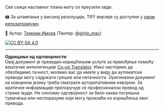 <!--
CO_OP_TRANSLATOR_METADATA:
{
  "original_hash": "a88d5918c1b9da69a40d917a0840c497",
  "translation_date": "2025-09-05T13:21:31+00:00",
  "source_file": "sketchnotes/README.md",
  "language_code": "sr"
}
-->
Све скице наставног плана могу се преузети овде.

🖨 За штампање у високој резолуцији, TIFF верзије су доступне у [овом репозиторијуму](https://github.com/girliemac/a-picture-is-worth-a-1000-words/tree/main/ml/tiff).

🎨 Аутор: [Томоми Имура](https://github.com/girliemac) (Твитер: [@girlie_mac](https://twitter.com/girlie_mac))

[![CC BY-SA 4.0](https://img.shields.io/badge/License-CC%20BY--SA%204.0-lightgrey.svg)](https://creativecommons.org/licenses/by-sa/4.0/)

---

**Одрицање од одговорности**:  
Овај документ је преведен коришћењем услуге за превођење помоћу вештачке интелигенције [Co-op Translator](https://github.com/Azure/co-op-translator). Иако настојимо да обезбедимо тачност, молимо вас да имате у виду да аутоматски преводи могу садржати грешке или нетачности. Оригинални документ на изворном језику треба сматрати ауторитативним извором. За критичне информације препоручује се професионални превод од стране људи. Не сносимо одговорност за било каква погрешна тумачења или неспоразуме који могу произаћи из коришћења овог превода.